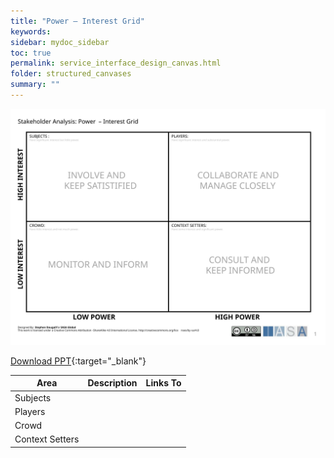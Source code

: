 ```yaml
---
title: "Power – Interest Grid"
keywords: 
sidebar: mydoc_sidebar
toc: true
permalink: service_interface_design_canvas.html
folder: structured_canvases
summary: ""
---
```



![image001](media/power_interest_grid001.svg)

[Download PPT](media/ppt/power_interest_grid.ppt){:target="_blank"}

| Area | Description | Links To |
| --- | --- | --- |
| Subjects |   |   |
| Players |   |   |
| Crowd |   |   |
| Context Setters |   |   |


